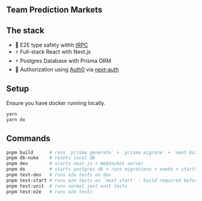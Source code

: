 ## Team Prediction Markets

## The stack

- 🧙 E2E type safety withh [tRPC](https://trpc.io)
- ⚡ Full-stack React with Next.js
- ⚡ Postgres Database with Prisma ORM
- 🔐 Authorization using [Auth0](auth0.com) via [next-auth](https://next-auth.js.org/)

## Setup

Ensure you have docker running locally.

```bash
yarn
yarn dx
```

## Commands

```bash
pnpm build      # runs `prisma generate` + `prisma migrate` + `next build`
pnpm db-nuke    # resets local db
pnpm dev        # starts next.js + WebSocket server
pnpm dx         # starts postgres db + runs migrations + seeds + starts next.js
pnpm test-dev   # runs e2e tests on dev
pnpm test-start # runs e2e tests on `next start` - build required before
pnpm test:unit  # runs normal jest unit tests
pnpm test:e2e   # runs e2e tests
```
